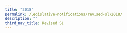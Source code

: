 ```yaml
---
title: "2018"
permalink: /legislative-notifications/revised-sl/2018/
description: ""
third_nav_title: Revised SL
---
```

